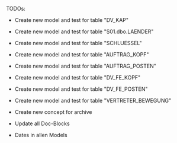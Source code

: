 TODOs:

- Create new model and test for table "DV_KAP"
- Create new model and test for table "S01.dbo.LAENDER"
- Create new model and test for table "SCHLUESSEL"
- Create new model and test for table "AUFTRAG_KOPF"
- Create new model and test for table "AUFTRAG_POSTEN"
- Create new model and test for table "DV_FE_KOPF"
- Create new model and test for table "DV_FE_POSTEN"
- Create new model and test for table "VERTRETER_BEWEGUNG"


- Create new concept for archive
- Update all Doc-Blocks
- Dates in allen Models
